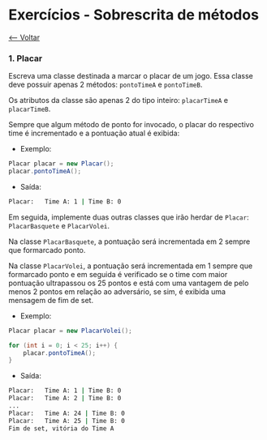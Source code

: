 # Exercícios - Sobrescrita de métodos
[<-- Voltar](./README.md)

### 1. Placar

Escreva uma classe destinada a marcar o placar de um jogo. Essa classe deve possuir apenas 2 métodos: ```pontoTimeA``` e ```pontoTimeB```.

Os atributos da classe são apenas 2 do tipo inteiro: ```placarTimeA``` e ```placarTimeB```.

Sempre que algum método de ponto for invocado, o placar do respectivo time é incrementado e a pontuação atual é exibida:

- Exemplo:

```java
Placar placar = new Placar();
placar.pontoTimeA();
```

- Saída:

```bash
Placar:   Time A: 1 | Time B: 0
```

Em seguida, implemente duas outras classes que irão herdar de ```Placar```: ```PlacarBasquete``` e ```PlacarVolei```.

Na classe ```PlacarBasquete```, a pontuação será incrementada em 2 sempre que formarcado ponto.

Na classe ```PlacarVolei```, a pontuação será incrementada em 1 sempre que formarcado ponto e em seguida é verificado se o time com maior pontuação ultrapassou os 25 pontos e está com uma vantagem de pelo menos 2 pontos em relação ao adversário, se sim, é exibida uma mensagem de fim de set.

- Exemplo:

```java
Placar placar = new PlacarVolei();

for (int i = 0; i < 25; i++) {
    placar.pontoTimeA();
}
```

- Saída:

```bash
Placar:   Time A: 1 | Time B: 0
Placar:   Time A: 2 | Time B: 0
...
Placar:   Time A: 24 | Time B: 0
Placar:   Time A: 25 | Time B: 0
Fim de set, vitória do Time A
```
